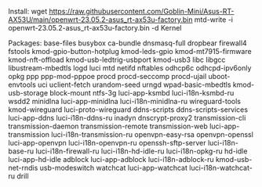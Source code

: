 Install:
wget https://raw.githubusercontent.com/Goblin-Mini/Asus-RT-AX53U/main/openwrt-23.05.2-asus_rt-ax53u-factory.bin
mtd-write -i openwrt-23.05.2-asus_rt-ax53u-factory.bin -d Kernel

Packages:
base-files busybox ca-bundle dnsmasq-full dropbear firewall4 fstools kmod-gpio-button-hotplug kmod-leds-gpio kmod-mt7915-firmware kmod-nft-offload kmod-usb-ledtrig-usbport kmod-usb3 libc libgcc libustream-mbedtls logd luci mtd netifd nftables odhcp6c odhcpd-ipv6only opkg ppp ppp-mod-pppoe procd procd-seccomp procd-ujail uboot-envtools uci uclient-fetch urandom-seed urngd wpad-basic-mbedtls kmod-usb-storage block-mount ntfs-3g luci-app-ksmbd luci-i18n-ksmbd-ru wsdd2 minidlna luci-app-minidlna luci-i18n-minidlna-ru wireguard-tools kmod-wireguard luci-proto-wireguard ddns-scripts ddns-scripts-services luci-app-ddns luci-i18n-ddns-ru inadyn dnscrypt-proxy2 transmission-cli transmission-daemon transmission-remote transmission-web luci-app-transmission luci-i18n-transmission-ru openvpn-easy-rsa openvpn-openssl luci-app-openvpn luci-i18n-openvpn-ru openssh-sftp-server luci-i18n-base-ru  luci-i18n-firewall-ru luci-i18n-hd-idle-ru luci-i18n-opkg-ru hd-idle luci-app-hd-idle adblock luci-app-adblock luci-i18n-adblock-ru kmod-usb-net-rndis usb-modeswitch watchcat luci-app-watchcat luci-i18n-watchcat-ru drill
